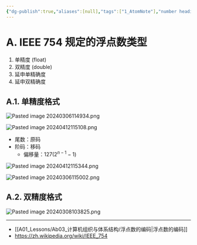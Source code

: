 ```yaml
---
{"dg-publish":true,"aliases":[null],"tags":["1_AtomNote"],"number headings":"auto, first-level 1, max 6, A.1.","Created-Date":"2024-03-06 11:25:13","Modified-Date":"2024-04-18 11:53:23","permalink":"/A01_Lessons/Ab03_计算机组织与体系结构/IEEE 754 浮点数编码/","dgPassFrontmatter":true}
---
```



# A. IEEE 754 规定的浮点数类型

1. 单精度 (float)
2. 双精度 (double)
3. 延申单精确度
4. 延申双精确度



## A.1. 单精度格式

![Pasted image 20240306114934.png](/img/user/Z02_ObFiles/Attachments/Pasted%20image%2020240306114934.png)


![Pasted image 20240412115108.png](/img/user/Z02_ObFiles/Attachments/Pasted%20image%2020240412115108.png)


- 尾数：原码
- 阶码：移码
	- 偏移量：127($2^{n-1}-1$)



![Pasted image 20240412115344.png](/img/user/Z02_ObFiles/Attachments/Pasted%20image%2020240412115344.png)





![Pasted image 20240306115002.png](/img/user/Z02_ObFiles/Attachments/Pasted%20image%2020240306115002.png)




## A.2. 双精度格式



![Pasted image 20240308103825.png](/img/user/Z02_ObFiles/Attachments/Pasted%20image%2020240308103825.png)







---
- [[A01_Lessons/Ab03_计算机组织与体系结构/浮点数的编码\|浮点数的编码]]
- https://zh.wikipedia.org/wiki/IEEE_754